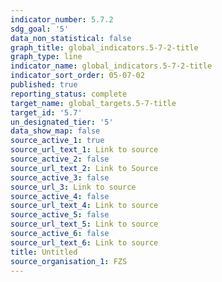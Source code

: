 ```yaml
---
indicator_number: 5.7.2
sdg_goal: '5'
data_non_statistical: false
graph_title: global_indicators.5-7-2-title
graph_type: line
indicator_name: global_indicators.5-7-2-title
indicator_sort_order: 05-07-02
published: true
reporting_status: complete
target_name: global_targets.5-7-title
target_id: '5.7'
un_designated_tier: '5'
data_show_map: false
source_active_1: true
source_url_text_1: Link to source
source_active_2: false
source_url_text_2: Link to Source
source_active_3: false
source_url_3: Link to source
source_active_4: false
source_url_text_4: Link to source
source_active_5: false
source_url_text_5: Link to source
source_active_6: false
source_url_text_6: Link to source
title: Untitled
source_organisation_1: FZS
---
```

